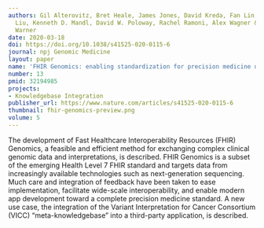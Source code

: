 ```yaml
---
authors: Gil Alterovitz, Bret Heale, James Jones, David Kreda, Fan Lin, Lei Liu, Xin
  Liu, Kenneth D. Mandl, David W. Poloway, Rachel Ramoni, Alex Wagner & Jeremy L.
  Warner
date: 2020-03-18
doi: https://doi.org/10.1038/s41525-020-0115-6
journal: npj Genomic Medicine
layout: paper
name: 'FHIR Genomics: enabling standardization for precision medicine use cases'
number: 13
pmid: 32194985
projects:
- Knowledgebase Integration
publisher_url: https://www.nature.com/articles/s41525-020-0115-6
thumbnail: fhir-genomics-preview.png
volume: 5
---
```

The development of Fast Healthcare Interoperability Resources (FHIR) Genomics, a feasible and efficient method for exchanging complex clinical genomic data and interpretations, is described. FHIR Genomics is a subset of the emerging Health Level 7 FHIR standard and targets data from increasingly available technologies such as next-generation sequencing. Much care and integration of feedback have been taken to ease implementation, facilitate wide-scale interoperability, and enable modern app development toward a complete precision medicine standard. A new use case, the integration of the Variant Interpretation for Cancer Consortium (VICC) “meta-knowledgebase” into a third-party application, is described.

